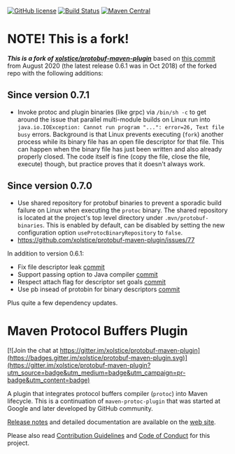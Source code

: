 [![GitHub license](https://img.shields.io/badge/license-Apache%202-blue.svg)](https://raw.githubusercontent.com/snazy/protobuf-maven-plugin/master/LICENSE)
[![Build Status](https://github.com/snazy/protobuf-maven-plugin/actions/workflows/main.yml/badge.svg)](https://github.com/snazy/protobuf-maven-plugin/actions/workflows/main.yml)
[![Maven Central](https://img.shields.io/maven-central/v/org.caffinitas.protobuf-maven/protobuf-maven-plugin)](https://search.maven.org/artifact/org.caffinitas.protobuf-maven/protobuf-maven-plugin)

# NOTE! This is a fork!

_**This is a fork of [xolstice/protobuf-maven-plugin](https://github.com/xolstice/protobuf-maven-plugin/)**_
based on [this commit](https://github.com/xolstice/protobuf-maven-plugin/commit/fe8e6448dc6a5d58019b47a6fa7d348f8acd28e5)
from August 2020 (the latest release 0.6.1 was in Oct 2018) of the forked repo with the following additions:

## Since version 0.7.1
 
* Invoke protoc and plugin binaries (like grpc) via `/bin/sh -c` to get around the issue that
  parallel multi-module builds on Linux run into
  `java.io.IOException: Cannot run program "...": error=26, Text file busy` errors. Background is
  that Linux prevents executing (`fork`) another process while its binary file has an open file
  descriptor for that file. This can happen when the binary file has just been written and also
  already properly closed. The code itself is fine (copy the file, close the file, execute) though,
  but practice proves that it doesn't always work.

## Since version 0.7.0

* Use shared repository for protobuf binaries to prevent a sporadic build failure on Linux when
  executing the `protoc` binary. The shared repository is located at the project's top level
  directory under `.mvn/protobuf-binaries`.
  This is enabled by default, can be disabled by setting the new configuration option
  `useProtocBinaryRepository` to `false`.
* https://github.com/xolstice/protobuf-maven-plugin/issues/77

In addition to version 0.6.1:

* Fix file descriptor leak [commit](https://github.com/xolstice/protobuf-maven-plugin/commit/05ad59b08160fee6c20429ddc223f89e0093afe8)
* Support passing option to Java compiler [commit](https://github.com/xolstice/protobuf-maven-plugin/commit/3ae165e5f6b33f8a6221ece11cc79a7df5eeb8df)
* Respect attach flag for descriptor set goals [commit](https://github.com/xolstice/protobuf-maven-plugin/commit/68c82a45c2fd424bb002a8dbcebf2e78304580c1)
* Use pb insead of protobin for binary descriptors [commit](https://github.com/xolstice/protobuf-maven-plugin/commit/18461bf2554dc98139e95dc4828142b939f4b45a)

Plus quite a few dependency updates.

# Maven Protocol Buffers Plugin

[![Join the chat at https://gitter.im/xolstice/protobuf-maven-plugin](https://badges.gitter.im/xolstice/protobuf-maven-plugin.svg)](https://gitter.im/xolstice/protobuf-maven-plugin?utm_source=badge&utm_medium=badge&utm_campaign=pr-badge&utm_content=badge)

A plugin that integrates protocol buffers compiler (`protoc`) into Maven lifecycle.
This is a continuation of `maven-protoc-plugin` that was started at Google
and later developed by GitHub community.

[Release notes](https://www.xolstice.org/protobuf-maven-plugin/changes-report.html) and detailed documentation
are available on the [web site](https://www.xolstice.org/protobuf-maven-plugin/).

Please also read [Contribution Guidelines](docs/CONTRIBUTING.md) and [Code of Conduct](docs/CODE_OF_CONDUCT.md) for this project.
